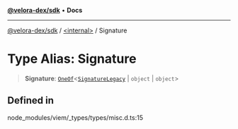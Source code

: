 [**@velora-dex/sdk**](../../README.md) • **Docs**

***

[@velora-dex/sdk](../../globals.md) / [\<internal\>](../README.md) / Signature

# Type Alias: Signature

> **Signature**: [`OneOf`](OneOf.md)\<[`SignatureLegacy`](SignatureLegacy.md) \| `object` \| `object`\>

## Defined in

node\_modules/viem/\_types/types/misc.d.ts:15
